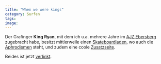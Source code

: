 ```yaml
---
title: "When we were kings"
category: Surfen
tags: 
image: 
---
```


Der Grafinger **King Ryan**, mit dem ich u.a. mehrere Jahre im [AJZ Ebersberg](http://www.ajz-ebe.de/) zugebracht habe, besitzt mittlerweile einen [Skateboardladen](http://www.kingryan.com), wo auch die [Aphrodismen](http://www.misantropolis.de/musik/Aphrodismen) steht, und zudem eine coole [Zusatzseite](http://www.kingryanfilm.de).  

  

Beides ist jetzt [verlinkt](/netzwerk).